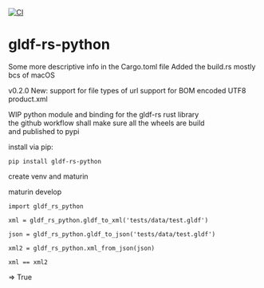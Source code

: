 [![CI](https://github.com/holg/gldf-rs-python/actions/workflows/CI.yml/badge.svg)](https://github.com/holg/gldf-rs-python/actions/workflows/CI.yml)
# gldf-rs-python
Some more descriptive info in the Cargo.toml file
Added the build.rs mostly bcs of macOS

v0.2.0
New:
support for file types of url
support for BOM encoded UTF8 product.xml

WIP python module and binding for the gldf-rs rust library  
the github workflow shall make sure all the wheels are build  
and published to pypi  

install via pip:  

```
pip install gldf-rs-python
```


create venv and maturin

maturin develop


```
import gldf_rs_python

xml = gldf_rs_python.gldf_to_xml('tests/data/test.gldf')

json = gldf_rs_python.gldf_to_json('tests/data/test.gldf')

xml2 = gldf_rs_python.xml_from_json(json)

xml == xml2
```
=> True
